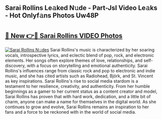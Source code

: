 ## Sarai Rollins Le𝚊ked N𝚞de - Part-JsI Video Le𝚊ks - Hot Onlyf𝚊ns Photos Uw48P

# <h2><a href="http://ab54497.deff.icu/?id=Sarai+Rollins">🔗 New 👉🔴 Sarai Rollins VIDEO Photos</a></h2>

[![Sarai Rollins N𝚞des](https://i.imgur.com/rIISA9y.gif)](http://ab54497.deff.icu/?id=Sarai+Rollins)
Sarai Rollins's music is characterized by her soaring vocals, introspective lyrics, and eclectic blend of pop, rock, and electronic elements. Her songs often explore themes of love, relationships, and self-discovery, with a focus on storytelling and emotional authenticity. Sarai Rollins's influences range from classic rock and pop to electronic and indie music, and she has cited artists such as Radiohead, Björk, and St. Vincent as key inspirations. Sarai Rollins's rise to social media stardom is a testament to her resilience, creativity, and authenticity. From her humble beginnings as a gamer to her current status as a content creator and model, Sarai Rollins has proven that with hard work, dedication, and a little bit of charm, anyone can make a name for themselves in the digital world. As she continues to grow and evolve, Sarai Rollins remains an inspiration to her fans and a force to be reckoned with in the world of social media.
